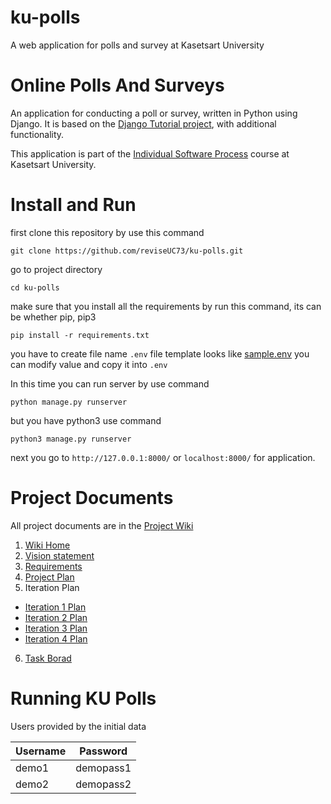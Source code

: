 # ku-polls

A web application for polls and survey at Kasetsart University

# Online Polls And Surveys

An application for conducting a poll or survey, written in Python using Django. It is based on the [Django Tutorial project][django-tutorial],
with additional functionality.

This application is part of the [Individual Software Process](https://cpske.github.io/ISP) course at Kasetsart University.

# Install and Run

first clone this repository by use this command
```
git clone https://github.com/reviseUC73/ku-polls.git
```
go to project directory
```
cd ku-polls
```
make sure that you install all the requirements by run this command, its can be whether pip, pip3
```
pip install -r requirements.txt
```
you have to create file name `.env`
file template looks like [sample.env](https://github.com/reviseUC73/ku-polls/blob/iteration3/mysite/sample.env) you can modify value and copy it into `.env`

In this time you can run server by use command 
```
python manage.py runserver
```
but you have python3 use command
```
python3 manage.py runserver
```
next you go to `http://127.0.0.1:8000/` or `localhost:8000/` for application.

# Project Documents

All project documents are in the [Project Wiki](../../wiki/Home)

1. [Wiki Home](../../wiki/Home)
2. [Vision statement](../../wiki/Vision-Statement)
3. [Requirements](../../wiki/Requirements)
4. [Project Plan](../../wiki/Development%20Plan)
5. Iteration Plan

- [Iteration 1 Plan](https://github.com/reviseUC73/ku-polls/wiki/Iteration-1-Plan)
- [Iteration 2 Plan](https://github.com/reviseUC73/ku-polls/wiki/Iteration-2-Plan)
- [Iteration 3 Plan](https://github.com/reviseUC73/ku-polls/wiki/Iteration-3-Plan)
- [Iteration 4 Plan](https://github.com/reviseUC73/ku-polls/wiki/Iteration-4-Plan)


6. [Task Borad](https://github.com/users/reviseUC73/projects/3)

[django-tutorial]: https://docs.djangoproject.com/en/4.1/intro/tutorial01/
 
 # Running KU Polls
 Users provided by the initial data
 
 | Username  | Password  |
|-----------|-----------|
|   demo1   | demopass1 |
|   demo2   | demopass2 |
 
